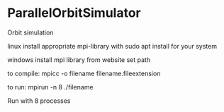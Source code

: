 # ParallelOrbitSimulator
Orbit simulation

linux
install appropriate mpi-library with sudo apt install for your system

windows
install mpi library from website
set path

to compile:
mpicc -o filename filename.fileextension

to run:
mpirun -n 8 ./filename

Run with 8 processes
